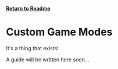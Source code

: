 **[Return to Readme](https://github.com/BinaryElement/ChromaToggle/blob/master/README.md)**

# Custom Game Modes

It's a thing that exists!

A guide will be written here soon...
